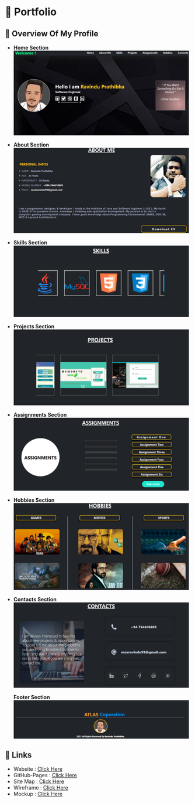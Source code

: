# :beginner: Portfolio

## :rocket: **Overview Of My Profile**

- **Home Section**
  ![Home Section Img](assets/image/screenshot/home.png)

- **About Section**
  ![About Me Section Img](assets/image/screenshot/about.png)

- **Skills Section**
  ![My Skill Section Img](assets/image/screenshot/skills.png)

- **Projects Section**
  ![My Skill Section Img](assets/image/screenshot/project.png)

- **Assignments Section**
  ![My Skill Section Img](assets/image/screenshot/assignments.png)

- **Hobbies Section**
  ![My Skill Section Img](assets/image/screenshot/hobbies.png)

- **Contacts Section**
  ![My Skill Section Img](assets/image/screenshot/contacts.png)

  **Footer Section**
  ![My Skill Section Img](assets/image/screenshot/footer.png)

## :link: **Links**

- Website : [Click Here]()
- GitHub-Pages : [Click Here](https://github.com/Ranger-HK)
- Site Map : [Click Here](https://www.gloomaps.com/QotefJggVd)
- Wireframe : [Click Here](https://wireframe.cc/in2M1b)
- Mockup : [Click Here](https://www.figma.com/file/VaAoHYqNt2DZFkayVIlHoE/My-Web?node-id=0%3A1)